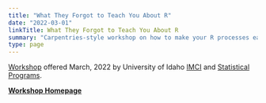 ```yaml
---
title: "What They Forgot to Teach You About R"
date: "2022-03-01"
linkTitle: What They Forgot to Teach You About R
summary: "Carpentries-style workshop on how to make your R processes easier to write, debug and repeat"
type: page
---
```


[Workshop](https://imci.uidaho.edu/spring-2022-carpentries-workshops/) offered March, 2022 by University of Idaho [IMCI](https://imci.uidaho.edu/) and [Statistical Programs](https://www.uidaho.edu/cals/statistical-programs). 

**[Workshop Homepage](https://imci-idaho.github.io/2022-03-01-WhatTheyForgot/)**
